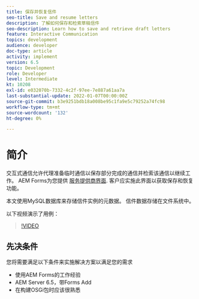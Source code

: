 ```yaml
---
title: 保存并恢复信件
seo-title: Save and resume letters
description: 了解如何保存和检索草稿信件
seo-description: Learn how to save and retrieve draft letters
feature: Interactive Communication
topics: development
audience: developer
doc-type: article
activity: implement
version: 6.5
topic: Development
role: Developer
level: Intermediate
kt: 10208
exl-id: e032070b-7332-4c2f-97ee-7e887a61aa7a
last-substantial-update: 2022-01-07T00:00:00Z
source-git-commit: b3e9251bdb18a008be95c1fa9e5c79252a74fc98
workflow-type: tm+mt
source-wordcount: '132'
ht-degree: 0%

---
```


# 简介

交互式通信允许代理准备临时通信以保存部分完成的通信并检索该通信以继续工作。 AEM Forms为您提供 [服务提供商界面](https://developer.adobe.com/experience-manager/reference-materials/6-5/forms/javadocs/com/adobe/fd/ccm/ccr/ccrDocumentInstance/api/services/CCRDocumentInstanceService.html). 客户应实施此界面以获取保存和恢复功能。

本文使用MySQL数据库来存储信件实例的元数据。 信件数据存储在文件系统中。

以下视频演示了用例：

>[!VIDEO](https://video.tv.adobe.com/v/342129?quality=12&learn=on)

## 先决条件

您将需要满足以下条件来实施解决方案以满足您的需求

* 使用AEM Forms的工作经验
* AEM Server 6.5，带Forms Add
* 在构建OSGi包时应该很熟悉

